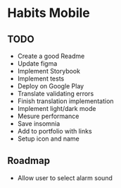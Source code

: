 # Habits Mobile

## TODO

- Create a good Readme
- Update figma
- Implement Storybook
- Implement tests
- Deploy on Google Play
- Translate validating errors
- Finish translation implementation
- Implement light/dark mode
- Mesure performance
- Save insomnia
- Add to portfolio with links
- Setup icon and name

## Roadmap

- Allow user to select alarm sound
